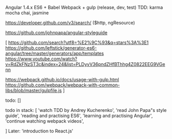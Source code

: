 Angular 1.4.x ES6 + Babel Webpack + gulp (release, dev, test) TDD: karma mocha chai, jasmine

https://developer.github.com/v3/search/ ($http, ngResource)

https://github.com/johnpapa/angular-styleguide

[ https://github.com/search?utf8=%E2%9C%93&q=stars%3A%3E1 https://github.com/leftstick/generator-es6-angular/tree/master/generators/app/templates https://www.youtube.com/watch?v=RdZkFNzST3c&index=24&list=PLDyvV36pndZHfBThhg4Z0822EEG9VGenn

https://webpack.github.io/docs/usage-with-gulp.html https://github.com/webpack/webpack-with-common-libs/blob/master/gulpfile.js ]

todo: []

todo in stack: [ 'watch TDD by Andrey Kucherenko', 'read John Papa"s style guide', 'reading and practising ES6', 'learning and practising Angular', 'continue watching webpack videos',

] Later: 'introduction to React.js'